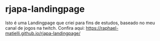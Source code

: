 # rjapa-landingpage
Isto é uma Landingpage que criei para fins de estudos, baseado no meu canal de jogos na twitch.
Confira aqui: https://raphael-matielli.github.io/rjapa-landingpage/

